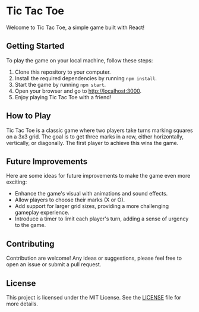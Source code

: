 # Tic Tac Toe

Welcome to Tic Tac Toe, a simple game built with React!

## Getting Started

To play the game on your local machine, follow these steps:

1. Clone this repository to your computer.
2. Install the required dependencies by running `npm install`.
3. Start the game by running `npm start`.
4. Open your browser and go to [http://localhost:3000](http://localhost:3000).
5. Enjoy playing Tic Tac Toe with a friend!

## How to Play

Tic Tac Toe is a classic game where two players take turns marking squares on a 3x3 grid. The goal is to get three marks in a row, either horizontally, vertically, or diagonally. The first player to achieve this wins the game.

## Future Improvements

Here are some ideas for future improvements to make the game even more exciting:

- Enhance the game's visual with animations and sound effects.
- Allow players to choose their marks (X or O).
- Add support for larger grid sizes, providing a more challenging gameplay experience.
- Introduce a timer to limit each player's turn, adding a sense of urgency to the game.

## Contributing

Contribution are welcome! Any ideas or suggestions, please feel free to open an issue or submit a pull request.

## License

This project is licensed under the MIT License. See the [LICENSE](LICENSE) file for more details.
